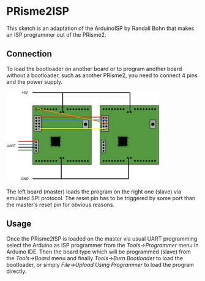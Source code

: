 # PRisme2ISP

This sketch is an adaptation of the ArduinoISP by Randall Bohn that makes an ISP programmer out of the PRisme2.

## Connection
To load the bootloader on another board or to program another board without a bootloader, such as another PRisme2, you need to connect 4 pins and the power supply.

![Alt text](prisme2isp.png)

The left board (master) loads the program on the right one (slave) via emulated SPI protocol. The reset pin has to be triggered by some port than the master's reset pin for obvious reasons.

## Usage
Once the PRisme2ISP is loaded on the master via usual UART programming select the Arduino as ISP programmer from the _Tools->Programmer_ menu in Arduino IDE. Then the board type which will be programmed (slave) from the _Tools->Board_ menu and finally _Tools->Burn Bootloader_ to load the bootloader, or simply _File->Upload Using Programmer_ to load the program directly.
